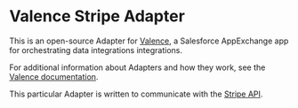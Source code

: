 # Valence Stripe Adapter

This is an open-source Adapter for [Valence](https://valence.app), a Salesforce AppExchange app for orchestrating data integrations integrations.

For additional information about Adapters and how they work, see the [Valence documentation](https://docs.valence.app).

This particular Adapter is written to communicate with the [Stripe API](https://stripe.com/docs/api).